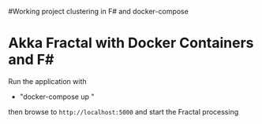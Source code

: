 #Working project clustering in F# and docker-compose
# Akka Fractal with Docker Containers and F# 

Run the application with 

* "docker-compose up "

then browse to   `http://localhost:5000`
and start the Fractal processing 
